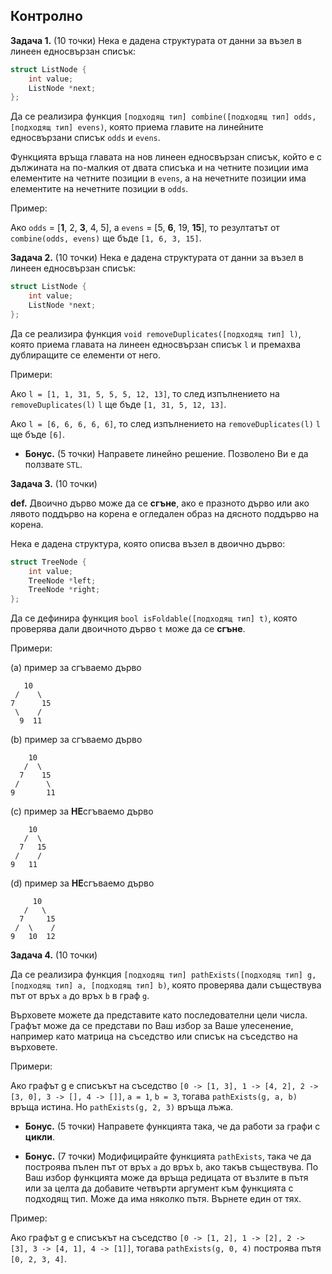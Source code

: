 Контролно
---------

**Задача 1.** (10 точки)
Нека е дадена структурата от данни за възел в линеен едносвързан списък:

```cpp
struct ListNode {
    int value;
    ListNode *next;
};
```

Да се реализира функция
`[подходящ тип] combine([подходящ тип] odds, [подходящ тип] evens)`,
която приема главите на линейните едносвързани списък `odds` и `evens`.

Функцията връща главата на нов линеен едносвързан списък,
който е с дължината на по-малкия от двата списъка и
на четните позиции има елементите на четните позиции в `evens`,
а на нечетните позиции има елементите на нечетните позиции в `odds`.

Пример:

   Ако `odds` = [**1**, 2, **3**, 4, 5], а `evens` = [5, **6**, 19, **15**],
   то резултатът от `combine(odds, evens)` ще бъде `[1, 6, 3, 15]`.


**Задача 2.** (10 точки)
Нека е дадена структурата от данни за възел в линеен едносвързан списък:

```cpp
struct ListNode {
    int value;
    ListNode *next;
};
```

Да се реализира функция
`void removeDuplicates([подходящ тип] l)`,
която приема главата на линеен едносвързан списък `l`
и премахва дублиращите се елементи от него.

Примери:

   Ако `l = [1, 1, 31, 5, 5, 5, 12, 13]`, то след изпълнението на
   `removeDuplicates(l)` `l` ще бъде `[1, 31, 5, 12, 13]`.

   Ако `l = [6, 6, 6, 6, 6]`, то след изпълнението на
   `removeDuplicates(l)` `l` ще бъде `[6]`.

* **Бонус.** (5 точки)
Направете линейно решение. Позволено Ви е да ползвате `STL`.


**Задача 3.** (10 точки)

**def.** Двоично дърво може да се **сгъне**, ако е празното дърво или ако
лявото поддърво на корена е огледален образ на дясното поддърво на корена.

Нека е дадена структура, която описва възел в двоично дърво:

```cpp
struct TreeNode {
    int value;
    TreeNode *left;
    TreeNode *right;
};
```

Да се дефинира функция
`bool isFoldable([подходящ тип] t)`,
която проверява дали двоичното дърво `t` може да се **сгъне**.

Примери:

(a) пример за сгъваемо дърво
```
   10
 /    \
7      15
 \    /
  9  11
```

(b) пример за сгъваемо дърво
```
    10
   /  \
  7    15
 /      \
9       11
```


(c) пример за **НЕ**сгъваемо дърво
```
    10
   /  \
  7   15
 /    /
9   11
```

(d) пример за **НЕ**сгъваемо дърво
```
     10
   /   \
  7     15
 /  \    /
9   10  12
```


**Задача 4.** (10 точки)

Да се реализира функция
`[подходящ тип] pathExists([подходящ тип] g, [подходящ тип] a, [подходящ тип] b)`,
която проверява дали съществува път от връх `a` до връх `b` в граф `g`.

Върховете можете да представите като последователни цели числа.
Графът може да се представи по Ваш избор за Ваше улесенение, например като
матрица на съседство или списък на съседство на върховете.

Примери:

   Ако графът g е списъкът на съседство
   `[0 -> [1, 3], 1 -> [4, 2], 2 -> [3, 0], 3 -> [], 4 -> []]`,
   `a = 1`, `b = 3`, тогава `pathExists(g, a, b)` връща истина.
   Но `pathExists(g, 2, 3)` връща лъжа.

* **Бонус.** (5 точки) Направете функцията така, че да работи за графи с **цикли**.

* **Бонyс.** (7 точки) Модифицирайте функцията `pathExists`, така че
да построява пълен път от връх `a` до връх `b`, ако такъв съществува.
По Ваш избор функцията може да връща редицата от възлите в пътя
или за целта да добавите четвърти аргумент към функцията с подходящ тип.
Може да има няколко пътя. Върнете един от тях.

Пример:

   Ако графът g е списъкът на съседство
   `[0 -> [1, 2], 1 -> [2], 2 -> [3], 3 -> [4, 1], 4 -> [1]]`,
   тогава `pathExists(g, 0, 4)` построява пътя `[0, 2, 3, 4]`.
